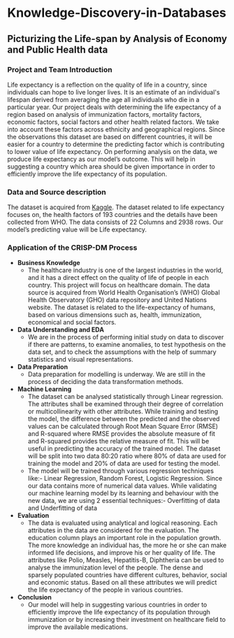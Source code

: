 # Knowledge-Discovery-in-Databases

## Picturizing the Life-span by Analysis of Economy and Public Health data
<h3>Project and Team Introduction</h3>
	Life expectancy is a reflection on the quality of life in a country, since individuals can hope to live longer lives. It is an estimate of an individual's lifespan derived from averaging the age all individuals who die in a particular year. Our project deals with determining the life expectancy of a region based on analysis of immunization factors, mortality factors, economic factors, social factors and other health related factors. We take into account these factors across ethnicity and geographical regions. Since the observations this dataset are based on different countries, it will be easier for a country to determine the predicting factor which is contributing to lower value of life expectancy. On performing analysis on the data, we produce life expectancy as our model’s outcome. This will help in suggesting a country which area should be given importance in order to efficiently improve the life expectancy of its population.
	
### Data and Source description
The dataset is acquired from [Kaggle](https://www.kaggle.com/kumarajarshi/life-expectancy-who/).
The dataset related to life expectancy focuses on, the health factors of 193 countries and the details have been collected from WHO. The data consists of 22 Columns and 2938 rows. Our model’s predicting value will be Life expectancy.

### Application of the CRISP-DM Process
- <b>Business Knowledge</b>
  - The healthcare industry is one of the largest industries in the world, and it has a direct effect on the quality of life of people in each country. This project will focus on healthcare domain. The data source is acquired from World Health Organisation’s (WHO) Global Health Observatory (GHO) data repository and United Nations website. The dataset is related to the life-expectancy of humans, based on various dimensions such as, health, immunization, economical and social factors. 
- <b>Data Understanding and EDA</b>
  - We are in the process of performing initial study on data to discover if there are patterns, to examine anomalies, to test hypothesis on the data set, and to check the assumptions with the help of summary statistics and visual representations.
- <b>Data Preparation</b>
  - Data preparation for modelling is underway. We are still in the process of deciding the data transformation methods. 
- <b>Machine Learning</b>
  - The dataset can be analysed statistically through Linear regression. The attributes shall be examined through their degree of correlation or multicollinearity with other attributes. While training and testing the model, the difference between the predicted and the observed values can be calculated through Root Mean Square Error (RMSE) and R-squared where RMSE provides the absolute measure of fit and R-squared provides the relative measure of fit. This will be useful in predicting the accuracy of the trained model. The dataset will be split into two data 80:20 ratio where 80% of data are used for training the model and 20% of data are used for testing the model.
  - The model will be trained through various regression techniques like:- Linear Regression, Random Forest, Logistic Regression. Since our data contains more of numerical data values. While validating our machine learning model by its learning and behaviour with the new data, we are using 2 essential techniques:- Overfitting of data and Underfitting of data
- <b>Evaluation</b>
  - The data is evaluated using analytical and logical reasoning. Each attributes in the data are considered for the evaluation. The education column plays an important role in the population growth. The more knowledge an individual has, the more he or she can make informed life decisions, and improve his or her quality of life. 
The attributes like Polio, Measles, Hepatitis-B, Diphtheria can be used to analyse the immunization level of the people. The dense and sparsely populated countries have different cultures, behavior, social and economic status. Based on all these attributes we will predict the life expectancy of the people in various countries. 
- <b>Conclusion</b>
  - Our model will help in suggesting various countries in order to efficiently improve the life expectancy of its population through immunization or by increasing their investment on healthcare field to improve the available medications.

